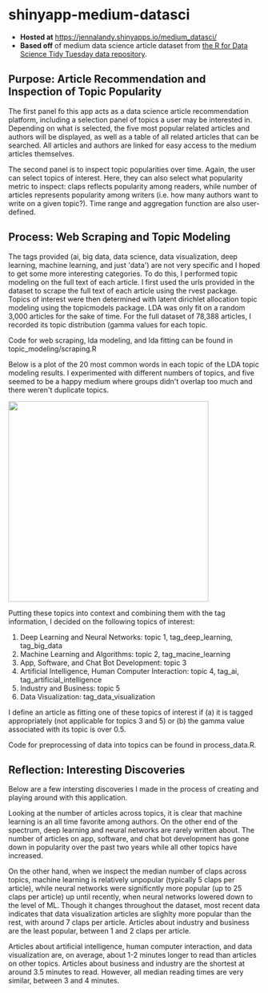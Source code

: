 # shinyapp-medium-datasci

- **Hosted at** https://jennalandy.shinyapps.io/medium_datasci/
- **Based off** of medium data science article dataset from [the R for Data Science Tidy Tuesday data repository](https://github.com/rfordatascience/tidytuesday/tree/master/data/2018/2018-12-04). 

## Purpose: Article Recommendation and Inspection of Topic Popularity
The first panel fo this app acts as a data science article recommendation platform, including a selection panel of topics a user may be interested in. Depending on what is selected, the five most popular related articles and authors will be displayed, as well as a table of all related articles that can be searched. All articles and authors are linked for easy access to the medium articles themselves.

The second panel is to inspect topic popularities over time. Again, the user can select topics of interest. Here, they can also select what popularity metric to inspect: claps reflects popularity among readers, while number of articles represents popularity among writers (i.e. how many authors want to write on a given topic?). Time range and aggregation function are also user-defined.

## Process: Web Scraping and Topic Modeling
The tags provided (ai, big data, data science, data visualization, deep learning, machine learning, and just 'data') are not very specific and I hoped to get some more interesting categories. To do this, I performed topic modeling on the full text of each article. I first used the urls provided in the dataset to scrape the full text of each article using the rvest package. Topics of interest were then determined with latent dirichlet allocation topic modeling using the topicmodels package. LDA was only fit on a random 3,000 articles for the sake of time. For the full dataset of 78,388 articles, I recorded its topic distribution (gamma values for each topic.

Code for web scraping, lda modeling, and lda fitting can be found in topic_modeling/scraping.R

Below is a plot of the 20 most common words in each topic of the LDA topic modeling results. I experimented with different numbers of topics, and five seemed to be a happy medium where groups didn't overlap too much and there weren't duplicate topics.

<img src=./medium_dataci/topics_plot.png width=400>

Putting these topics into context and combining them with the tag information, I decided on the following topics of interest:

1. Deep Learning and Neural Networks: topic 1, tag_deep_learning, tag_big_data
2. Machine Learning and Algorithms: topic 2, tag_macine_learning
3. App, Software, and Chat Bot Development: topic 3
4. Artificial Intelligence, Human Computer Interaction: topic 4, tag_ai, tag_artificial_intelligence
5. Industry and Business: topic 5
6. Data Visualization: tag_data_visualization

I define an article as fitting one of these topics of interest if (a) it is tagged appropriately (not applicable for topics 3 and 5) or (b) the gamma value associated with its topic is over 0.5.

Code for preprocessing of data into topics can be found in process_data.R.

## Reflection: Interesting Discoveries
Below are a few intersting discoveries I made in the process of creating and playing around with this application.

Looking at the number of articles across topics, it is clear that machine learning is an all time favorite among authors. On the other end of the spectrum, deep learning and neural networks are rarely written about. The number of articles on app, software, and chat bot development has gone down in popularity over the past two years while all other topics have increased.

On the other hand, when we inspect the median number of claps across topics, machine learning is relatively unpopular (typically 5 claps per article), while neural networks were significntly more popular (up to 25 claps per article) up until recently, when neural networks lowered down to the level of ML. Though it changes throughout the dataset, most recent data indicates that data visualization articles are slighlty more popular than the rest, with around 7 claps per article. Articles about industry and business are the least popular, between 1 and 2 claps per article.

Articles about artificial intelligence, human computer interaction, and data visualization are, on average, about 1-2 minutes longer to read than articles on other topics. Articles about business and industry are the shortest at around 3.5 minutes to read. However, all median reading times are very similar, between 3 and 4 minutes.
